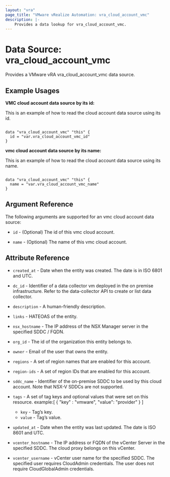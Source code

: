```yaml
---
layout: "vra"
page_title: "VMware vRealize Automation: vra_cloud_account_vmc"
description: |-
    Provides a data lookup for vra_cloud_account_vmc.
---
```


# Data Source: vra\_cloud\_account\_vmc

Provides a VMware vRA vra_cloud_account_vmc data source.

## Example Usages

**VMC cloud account data source by its id:**

This is an example of how to read the cloud account data source using its id.

```hcl

data "vra_cloud_account_vmc" "this" {
  id = "var.vra_cloud_account_vmc_id"
}

```

**vmc cloud account data source by its name:**

This is an example of how to read the cloud account data source using its name.

```hcl

data "vra_cloud_account_vmc" "this" {
  name = "var.vra_cloud_account_vmc_name"
}

```



## Argument Reference

The following arguments are supported for an vmc cloud account data source:

* `id` - (Optional) The id of this vmc cloud account.

* `name` - (Optional) The name of this vmc cloud account.

## Attribute Reference

* `created_at` - Date when the entity was created. The date is in ISO 6801 and UTC.

* `dc_id` - Identifier of a data collector vm deployed in the on premise infrastructure. Refer to the data-collector API to create or list data collector.

* `description` - A human-friendly description.

* `links` - HATEOAS of the entity.

* `nsx_hostname` - The IP address of the NSX Manager server in the specified SDDC / FQDN.

* `org_id` - The id of the organization this entity belongs to.

* `owner` - Email of the user that owns the entity.

* `regions` - A set of region names that are enabled for this account.

* `region-ids` - A set of region IDs that are enabled for this account.

* `sddc_name` - Identifier of the on-premise SDDC to be used by this cloud account. Note that NSX-V SDDCs are not supported.

* `tags` - A set of tag keys and optional values that were set on this resource.
example:[ { "key" : "vmware", "value": "provider" } ]
  * `key` - Tag’s key.
  * `value` - Tag’s value.
  
* `updated_at` - Date when the entity was last updated. The date is ISO 8601 and UTC.

* `vcenter_hostname` - The IP address or FQDN of the vCenter Server in the specified SDDC. The cloud proxy belongs on this vCenter.

* `vcenter_username` - vCenter user name for the specified SDDC. The specified user requires CloudAdmin credentials. The user does not require CloudGlobalAdmin credentials.
